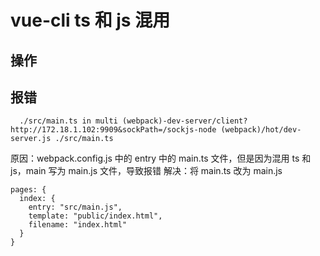 # vue-cli ts 和 js 混用

## 操作

## 报错

```
  ./src/main.ts in multi (webpack)-dev-server/client?http://172.18.1.102:9909&sockPath=/sockjs-node (webpack)/hot/dev-server.js ./src/main.ts
```

原因：webpack.config.js 中的 entry 中的 main.ts 文件，但是因为混用 ts 和 js，main 写为 main.js 文件，导致报错
解决：将 main.ts 改为 main.js

```
pages: {
  index: {
    entry: "src/main.js",
    template: "public/index.html",
    filename: "index.html"
  }
}
```
